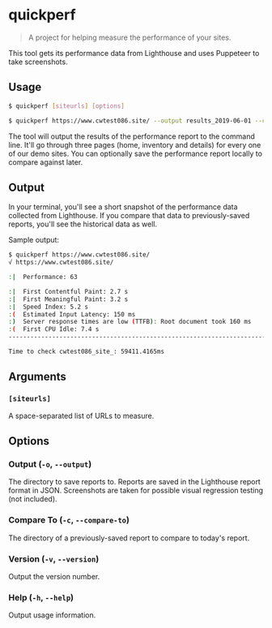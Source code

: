 # quickperf

  > A project for helping measure the performance of your sites.

This tool gets its performance data from Lighthouse and uses Puppeteer to take screenshots.


## Usage

```sh
$ quickperf [siteurls] [options]

$ quickperf https://www.cwtest086.site/ --output results_2019-06-01 --compare-to results_2019-05-30
```

The tool will output the results of the performance report to the command line. It'll go through three pages (home, inventory and details) for every one of our demo sites. You can optionally save the performance report locally to compare against later.


## Output

In your terminal, you'll see a short snapshot of the performance data collected from Lighthouse. If you compare that data to previously-saved reports, you'll see the historical data as well.

Sample output:

```sh
$ quickperf https://www.cwtest086.site/
√ https://www.cwtest086.site/

:|  Performance: 63

:|  First Contentful Paint: 2.7 s
:|  First Meaningful Paint: 3.2 s
:|  Speed Index: 5.2 s
:(  Estimated Input Latency: 150 ms
:)  Server response times are low (TTFB): Root document took 160 ms
:(  First CPU Idle: 7.4 s
--------------------------------------------------------------------------------

Time to check cwtest086_site_: 59411.4165ms
```


## Arguments

### `[siteurls]`

A space-separated list of URLs to measure.


## Options

### Output (`-o`, `--output`)

The directory to save reports to. Reports are saved in the Lighthouse report format in JSON. Screenshots are taken for possible visual regression testing (not included).

### Compare To (`-c`, `--compare-to`)

The directory of a previously-saved report to compare to today's report.

### Version (`-v`, `--version`)

Output the version number.

### Help (`-h`, `--help`)

Output usage information.
